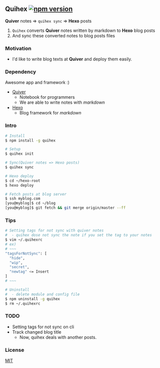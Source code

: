 ## Quihex [![npm version](https://badge.fury.io/js/quihex.svg)](https://badge.fury.io/js/quihex)

**Quiver** notes => `quihex sync` => **Hexo** posts

1. `Quihex` converts **Quiver** notes written by markdown to **Hexo** blog posts
2. And sync these converted notes to blog posts files

### Motivation

* I'd like to write blog texts at **Quiver** and deploy them easily.

### Dependency

Awesome app and framework :)

* [Quiver](http://happenapps.com/#quiver)
    * Notebook for programmers
    * We are able to write notes with *markdown*
* [Hexo](https://hexo.io/)
    * Blog framework for *markdown*

### Intro

```bash
# Install
$ npm install -g quihex

# Setup
$ quihex init

# Sync(Quiver notes => Hexo posts)
$ quihex sync

# Hexo deploy
$ cd ~/hexo-root
$ hexo deploy

# Fetch posts at blog server
$ ssh myblog.com
[you@myblog]$ cd ~/blog
[you@myblog]$ git fetch && git merge origin/master --ff
```

### Tips

```bash
# Setting tags for not sync with quiver notes
#  - quihex dose not sync the note if you set the tag to your notes
$ vim ~/.quihexrc
# ex)
# ~~~
"tagsForNotSync": [
  "hide",
  "wip",
  "secret",
  "newtag" <= Insert
]
# ~~~

# Uninstall
#  - delete module and config file
$ npm uninstall -g quihex
$ rm ~/.quihexrc
```

### TODO

* Setting tags for not sync on cli
* Track changed blog title
    * Now, quihex deals with another posts.

### License

[MIT](http://opensource.org/licenses/MIT)
